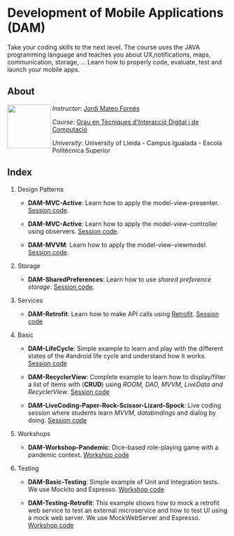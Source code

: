 # Development of Mobile Applications (DAM)

Take your coding skills to the next level. The course uses the JAVA programming language and teaches you about UX,notifications, maps, communication, storage, ... Learn how to properly code, evaluate, test and launch your mobile apps.


## About

<img align="left" width="100" height="100" src="https://user-images.githubusercontent.com/61190134/76793662-b6b8bd00-67c5-11ea-83b2-efcc9ed462fc.png">

*Instructor*: [Jordi Mateo Fornés](http:jordimateofornes.com)

*Course*: [Grau en Tècniques d'Interacció Digital i de Computació](http://www.grauinteraccioicomputacio.udl.cat/ca/index.html)

*University*: University of Lleida - Campus Igualada - Escola Politècnica Superior

## Index

1. Design Patterns

   - **DAM-MVC-Active**: Learn how to apply the model-view-presenter. [Session code](https://github.com/JordiMateoUdL/DAM-MVP).

   - **DAM-MVC-Active**: Learn how to apply the model-view-controller using observers. [Session code](https://github.com/JordiMateoUdL/DAM-MVC-Active).

   - **DAM-MVVM**: Learn how to apply the model-view-viewmodel. [Session code](https://github.com/JordiMateoUdL/DAM-MVVM).

2. Storage

   - **DAM-SharedPreferences**: Learn how to use _shared preference storage_. [Session code](https://github.com/JordiMateoUdL/DAM-SharedPreferences).

3. Services

   - **DAM-Retrofit**: Learn how to make API calls using [Retrofit](https://square.github.io/retrofit/). [Session code](https://github.com/JordiMateoUdL/DAM-Retrofit)
  
4. Basic

   - **DAM-LifeCycle**: Simple example to learn and play with the different states of the #android life cycle and understand how it works. [Session code](https://github.com/JordiMateoUdL/DAM-AgeApp-LifeCycle)

   - **DAM-RecyclerView**: Complete example to learn how to display/filter a list of items with (**CRUD**) using _ROOM, DAO, MVVM, LiveData and RecyclerView_. [Session code](https://github.com/JordiMateoUdL/DAM-RecyclerView)

   - **DAM-LiveCoding-Paper-Rock-Scissor-Lizard-Spock**: Live coding session where students learn _MVVM_, _databindings_ and dialog by doing. [Session code](https://github.com/JordiMateoUdL/DAM-LiveCoding-Paper-Rock-Scissor-Lizard-Spock)

5. Workshops

   - **DAM-Workshop-Pandemic**: Dice-based role-playing game with a pandemic context. [Workshop code](https://github.com/JordiMateoUdL/DAM-Workshop-Pandemic)

6. Testing

   - **DAM-Basic-Testing**: Simple example of Unit and Integration tests. We use Mockito and Espresso. [Workshop code]()
  
   - **DAM-Testing-Retrofit**: This example shows how to mock a retrofit web service to test an external microservice and how to test UI using a mock web server. We use MockWebServer and Espresso. [Workshop code]()
